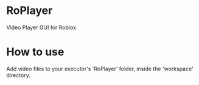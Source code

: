 # RoPlayer
Video Player GUI for Roblox.

# How to use
Add video files to your executor's 'RoPlayer' folder, inside the 'workspace' directory.
